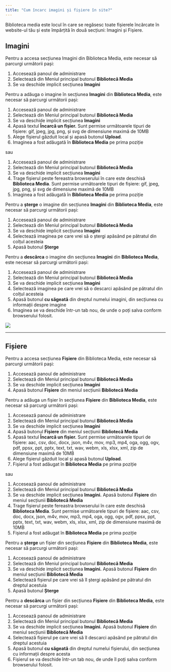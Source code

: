 ```yaml
---
title: "Cum încarc imagini și fișiere în site?"
---
```


Biblioteca media este locul în care se regăsesc toate fișierele
încărcate în website-ul tău și este împărțită în două secțiuni: Imagini
și Fișiere.

## Imagini

Pentru a accesa secțiunea Imagini din Biblioteca Media, este necesar să
parcurgi următorii pași:

1)  Accesează panoul de administrare
2)  Selectează din Meniul principal butonul **Bibliotecă Media**
3)  Se va deschide implicit secțiunea **Imagini**

Pentru a adăuga o imagine în secțiunea **Imagini** din **Biblioteca
Media**, este necesar să parcurgi următorii pași:

1)  Accesează panoul de administrare
2)  Selectează din Meniul principal butonul **Bibliotecă Media**
3)  Se va deschide implicit secțiunea **Imagini**
4)  Apasă textul **Încarcă un fișier.** Sunt permise următoarele tipuri
    de fișiere: gif, jpeg, jpg, png, și svg de dimensiune maximă de
    10MB
5)  Alege fișierul găzduit local și apasă butonul **Upload**.
6)  Imaginea a fost adăugată în **Biblioteca Media** pe prima poziție

sau

1)  Accesează panoul de administrare
2)  Selectează din Meniul principal butonul **Bibliotecă Media**
3)  Se va deschide implicit secțiunea **Imagini**
4)  Trage fișierul peste fereastra browserului în care este deschisă
    **Biblioteca Media**. Sunt permise următoarele tipuri de fișiere:
    gif, jpeg, jpg, png, și svg de dimensiune maximă de 10MB
5)  Imaginea a fost adăugată în **Biblioteca Media** pe prima poziție

Pentru a **șterge** o imagine din secțiunea **Imagini** din **Biblioteca
Media**, este necesar să parcurgi următorii pași:

1)  Accesează panoul de administrare
2)  Selectează din Meniul principal butonul **Bibliotecă Media**
3)  Se va deschide implicit secțiunea **Imagini**
4)  Selectează imaginea pe care vrei să o ștergi apăsând pe pătratul din
    colțul acesteia
5)  Apasă butonul **Șterge**

Pentru a **descărca** o imagine din secțiunea **Imagini** din
**Biblioteca Media**, este necesar să parcurgi următorii pași:

1)  Accesează panoul de administrare
2)  Selectează din Meniul principal butonul **Bibliotecă Media**
3)  Se va deschide implicit secțiunea **Imagini**
4)  Selectează imaginea pe care vrei să o descarci apăsând pe pătratul
    din colțul acesteia
5)  Apasă butonul **cu săgeată** din dreptul numelui imagini, din
    secțiunea cu informații despre imagine
6)  Imaginea se va deschide într-un tab nou, de unde o poți salva
    conform browserului folosit.

![](/assets/help/008.png)

---

## Fișiere

Pentru a accesa secțiunea **Fișiere** din Biblioteca Media, este necesar
să parcurgi următorii pași:

1)  Accesează panoul de administrare
2)  Selectează din Meniul principal butonul **Bibliotecă Media**
3)  Se va deschide implicit secțiunea **Imagini**
4)  Apasă butonul **Fișiere** din meniul secțiunii **Bibliotecă Media**

Pentru a adăuga un fișier în secțiunea **Fișiere** din **Biblioteca
Media**, este necesar să parcurgi următorii pași:

1)  Accesează panoul de administrare
2)  Selectează din Meniul principal butonul **Bibliotecă Media**
3)  Se va deschide implicit secțiunea **Imagini**
4)  Apasă butonul **Fișiere** din meniul secțiunii **Bibliotecă Media**
5)  Apasă textul **Încarcă un fișier.** Sunt permise următoarele tipuri
    de fișiere: aac, csv, doc, docx, json, m4v, mov, mp3, mp4, oga,
    ogg, ogv, pdf, ppsx, ppt, pptx, text, txt, wav, webm, xls, xlsx,
    xml, zip de dimensiune maximă de 10MB
6)  Alege fișierul găzduit local și apasă butonul **Upload**.
7)  Fișierul a fost adăugat în **Biblioteca Media** pe prima poziție

sau

1)  Accesează panoul de administrare
2)  Selectează din Meniul principal butonul **Bibliotecă Media**
3)  Se va deschide implicit secțiunea **Imagini.** Apasă butonul
    **Fișiere** din meniul secțiunii **Bibliotecă Media**
4)  Trage fișierul peste fereastra browserului în care este deschisă
    **Biblioteca Media**. Sunt permise următoarele tipuri de fișiere:
    aac, csv, doc, docx, json, m4v, mov, mp3, mp4, oga, ogg, ogv, pdf,
    ppsx, ppt, pptx, text, txt, wav, webm, xls, xlsx, xml, zip de
    dimensiune maximă de 10MB
5)  Fișierul a fost adăugat în **Biblioteca Media** pe prima poziție

Pentru a **șterge** un fișier din secțiunea **Fișiere** din **Biblioteca
Media**, este necesar să parcurgi următorii pași:

1)  Accesează panoul de administrare
2)  Selectează din Meniul principal butonul **Bibliotecă Media**
3)  Se va deschide implicit secțiunea **Imagini.** Apasă butonul
    **Fișiere** din meniul secțiunii **Bibliotecă Media**
4)  Selectează fișierul pe care vrei să îl ștergi apăsând pe pătratul
    din dreptul acestuia
5)  Apasă butonul **Șterge**

Pentru a **descărca** un fișier din secțiunea **Fișiere** din
**Biblioteca Media**, este necesar să parcurgi următorii pași:

1)  Accesează panoul de administrare
2)  Selectează din Meniul principal butonul **Bibliotecă Media**
3)  Se va deschide implicit secțiunea **Imagini.** Apasă butonul
    **Fișiere** din meniul secțiunii **Bibliotecă Media**
4)  Selectează fișierul pe care vrei să îl descarci apăsând pe pătratul
    din dreptul acestuia
5)  Apasă butonul **cu săgeată** din dreptul numelui fișierului, din
    secțiunea cu informații despre acesta
6)  Fișierul se va deschide într-un tab nou, de unde îl poți salva
    conform browserului folosit.
